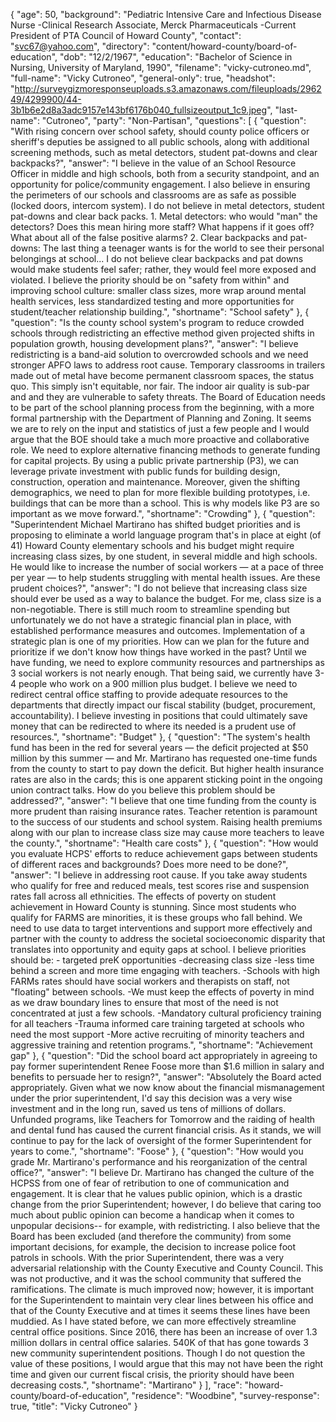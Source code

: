 {
  "age": 50,
  "background": "Pediatric Intensive Care and Infectious Disease Nurse -Clinical Research Associate, Merck Pharmaceuticals -Current President of PTA Council of Howard County",
  "contact": "svc67@yahoo.com",
  "directory": "content/howard-county/board-of-education",
  "dob": "12/2/1967",
  "education": "Bachelor of Science in Nursing, University of Maryland, 1990",
  "filename": "vicky-cutroneo.md",
  "full-name": "Vicky Cutroneo",
  "general-only": true,
  "headshot": "http://surveygizmoresponseuploads.s3.amazonaws.com/fileuploads/296249/4299900/44-3b1b6e2d8a3adc9157e143bf6176b040_fullsizeoutput_1c9.jpeg",
  "last-name": "Cutroneo",
  "party": "Non-Partisan",
  "questions": [
    {
      "question": "With rising concern over school safety, should county police officers or sheriff's deputies be assigned to all public schools, along with additional screening methods, such as metal detectors, student pat-downs and clear backpacks?",
      "answer": "I believe in the value of an School Resource Officer in middle and high schools, both from a security standpoint, and an opportunity for police/community engagement. I also believe in ensuring the perimeters of our schools and classrooms are as safe as possible (locked doors, intercom system). I do not believe in metal detectors, student pat-downs and clear back packs. 1. Metal detectors: who would \"man\" the detectors? Does this mean hiring more staff? What happens if it goes off? What about all of the false positive alarms? 2. Clear backpacks and pat-downs: The last thing a teenager wants is for the world to see their personal belongings at school... I do not believe clear backpacks and pat downs would make students feel safer; rather, they would feel more exposed and violated. I believe the priority should be on \"safety from within\" and improving school culture: smaller class sizes, more wrap around mental health services, less standardized testing and more opportunities for student/teacher relationship building.",
      "shortname": "School safety"
    },
    {
      "question": "Is the county school system's program to reduce crowded schools through redistricting an effective method given projected shifts in population growth, housing development plans?",
      "answer": "I believe redistricting is a band-aid solution to overcrowded schools and we need stronger APFO laws to address root cause. Temporary classrooms in trailers made out of metal have become permanent classroom spaces, the status quo. This simply isn't equitable, nor fair. The indoor air quality is sub-par and and they are vulnerable to safety threats. The Board of Education needs to be part of the school planning process from the beginning, with a more formal partnership with the Department of Planning and Zoning. It seems we are to rely on the input and statistics of just a few people and I would argue that the BOE should take a much more proactive and collaborative role. We need to explore alternative financing methods to generate funding for capital projects. By using a public private partnership (P3), we can leverage private investment with public funds for building design, construction, operation and maintenance. Moreover, given the shifting demographics, we need to plan for more flexible building prototypes, i.e. buildings that can be more than a school. This is why models like P3 are so important as we move forward.",
      "shortname": "Crowding"
    },
    {
      "question": "Superintendent Michael Martirano has shifted budget priorities and is proposing to eliminate a world language program that's in place at eight (of 41) Howard County elementary schools and his budget might require increasing class sizes, by one student, in several middle and high schools. He would like to increase the number of social workers — at a pace of three per year — to help students struggling with mental health issues. Are these prudent choices?",
      "answer": "I do not believe that increasing class size should ever be used as a way to balance the budget. For me, class size is a non-negotiable. There is still much room to streamline spending but unfortunately we do not have a strategic financial plan in place, with established performance measures and outcomes. Implementation of a strategic plan is one of my priorities. How can we plan for the future and prioritize if we don't know how things have worked in the past? Until we have funding, we need to explore community resources and partnerships as 3 social workers is not nearly enough. That being said, we currently have 3-4 people who work on a 900 million plus budget. I believe we need to redirect central office staffing to provide adequate resources to the departments that directly impact our fiscal stability (budget, procurement, accountability). I believe investing in positions that could ultimately save money that can be redirected to where its needed is a prudent use of resources.",
      "shortname": "Budget"
    },
    {
      "question": "The system's health fund has been in the red for several years — the deficit projected at $50 million by this summer — and Mr. Martirano has requested one-time funds from the county to start to pay down the deficit. But higher health insurance rates are also in the cards; this is one apparent sticking point in the ongoing union contract talks. How do you believe this problem should be addressed?",
      "answer": "I believe that one time funding from the county is more prudent than raising insurance rates. Teacher retention is paramount to the success of our students and school system. Raising health premiums along with our plan to increase class size may cause more teachers to leave the county.",
      "shortname": "Health care costs"
    },
    {
      "question": "How would you evaluate HCPS' efforts to reduce achievement gaps between students of different races and backgrounds? Does more need to be done?",
      "answer": "I believe in addressing root cause. If you take away students who qualify for free and reduced meals, test scores rise and suspension rates fall across all ethnicities. The effects of poverty on student achievement in Howard County is stunning. Since most students who qualify for FARMS are minorities, it is these groups who fall behind. We need to use data to target interventions and support more effectively and partner with the county to address the societal socioeconomic disparity that translates into opportunity and equity gaps at school. I believe priorities should be: - targeted preK opportunities -decreasing class size -less time behind a screen and more time engaging with teachers. -Schools with high FARMs rates should have social workers and therapists on staff, not \"floating\" between schools. -We must keep the effects of poverty in mind as we draw boundary lines to ensure that most of the need is not concentrated at just a few schools. -Mandatory cultural proficiency training for all teachers -Trauma informed care training targeted at schools who need the most support -More active recruiting of minority teachers and aggressive training and retention programs.",
      "shortname": "Achievement gap"
    },
    {
      "question": "Did the school board act appropriately in agreeing to pay former superintendent Renee Foose more than $1.6 million in salary and benefits to persuade her to resign?",
      "answer": "Absolutely the Board acted appropriately. Given what we now know about the financial mismanagement under the prior superintendent, I'd say this decision was a very wise investment and in the long run, saved us tens of millions of dollars. Unfunded programs, like Teachers for Tomorrow and the raiding of health and dental fund has caused the current financial crisis. As it stands, we will continue to pay for the lack of oversight of the former Superintendent for years to come.",
      "shortname": "Foose"
    },
    {
      "question": "How would you grade Mr. Martirano's performance and his reorganization of the central office?",
      "answer": "I believe Dr. Martirano has changed the culture of the HCPSS from one of fear of retribution to one of communication and engagement. It is clear that he values public opinion, which is a drastic change from the prior Superintendent; however, I do believe that caring too much about public opinion can become a handicap when it comes to unpopular decisions-- for example, with redistricting. I also believe that the Board has been excluded (and therefore the community) from some important decisions, for example, the decision to increase police foot patrols in schools. With the prior Superintendent, there was a very adversarial relationship with the County Executive and County Council. This was not productive, and it was the school community that suffered the ramifications. The climate is much improved now; however, it is important for the Superintendent to maintain very clear lines between his office and that of the County Executive and at times it seems these lines have been muddied. As I have stated before, we can more effectively streamline central office positions. Since 2016, there has been an increase of over 1.3 million dollars in central office salaries. 540K of that has gone towards 3 new community superintendent positions. Though I do not question the value of these positions, I would argue that this may not have been the right time and given our current fiscal crisis, the priority should have been decreasing costs.",
      "shortname": "Martirano"
    }
  ],
  "race": "howard-county/board-of-education",
  "residence": "Woodbine",
  "survey-response": true,
  "title": "Vicky Cutroneo"
}
